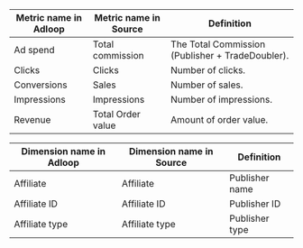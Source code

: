 



|  **Metric name in Adloop**  |  **Metric name in Source**  |  **Definition**  | 
|  --- |  --- |  --- | 
|  Ad spend | Total commission | The Total Commission (Publisher + TradeDoubler). | 
|   Clicks | Clicks | Number of clicks. | 
|   Conversions | Sales | Number of sales. | 
|   Impressions | Impressions | Number of impressions. | 
|   Revenue | Total Order value | Amount of order value. | 



|  **Dimension name in Adloop**  |  **Dimension name in Source**  |  **Definition**  | 
|  --- |  --- |  --- | 
|   Affiliate | Affiliate | Publisher name | 
|   Affiliate ID | Affiliate ID | Publisher ID | 
|   Affiliate type | Affiliate type | Publisher type | 






